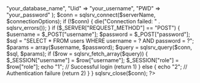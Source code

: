 <?php
session_start();

$serverName = "your_server_name";
$connectionOptions = array(
    "Database" => "your_database_name",
    "Uid" => "your_username",
    "PWD" => "your_password"
);

$conn = sqlsrv_connect($serverName, $connectionOptions);

if (!$conn) {
    die("Connection failed: " . sqlsrv_errors());
}

if ($_SERVER["REQUEST_METHOD"] == "POST") {
    $username = $_POST["username"];
    $password = $_POST["password"];

    $sql = "SELECT * FROM users WHERE username = ? AND password = ?";
    $params = array($username, $password);
    $query = sqlsrv_query($conn, $sql, $params);

    if ($row = sqlsrv_fetch_array($query)) {
        $_SESSION["username"] = $row["username"];
        $_SESSION["role"] = $row["role"];
        echo "1"; // Successful login (return 1)
    } else {
        echo "2"; // Authentication failure (return 2)
    }
}

sqlsrv_close($conn);
?>
